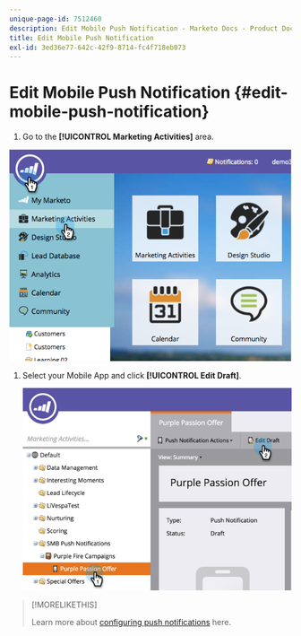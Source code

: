 ```yaml
---
unique-page-id: 7512460
description: Edit Mobile Push Notification - Marketo Docs - Product Documentation
title: Edit Mobile Push Notification
exl-id: 3ed36e77-642c-42f9-8714-fc4f718eb073
---
```

# Edit Mobile Push Notification {#edit-mobile-push-notification}

1. Go to the **[!UICONTROL Marketing Activities]** area.

![](assets/image2015-4-22-18-3a44-3a42.png)

1. Select your Mobile App and click **[!UICONTROL Edit Draft]**.

   ![](assets/image2015-4-22-18-3a45-3a13.png)

>[!MORELIKETHIS]
>
>Learn more about [configuring push notifications](/help/marketo/product-docs/mobile-marketing/push-notifications/configure-mobile-push-notification.md) here.
